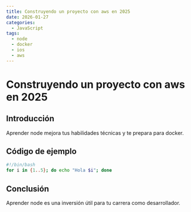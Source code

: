 ```yaml
---
title: Construyendo un proyecto con aws en 2025
date: 2026-01-27
categories:
  - JavaScript
tags:
  - node
  - docker
  - ios
  - aws
---
```


# Construyendo un proyecto con aws en 2025

## Introducción

Aprender node mejora tus habilidades técnicas y te prepara para docker.

## Código de ejemplo

```bash
#!/bin/bash
for i in {1..5}; do echo "Hola $i"; done
```

## Conclusión

Aprender node es una inversión útil para tu carrera como desarrollador.